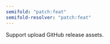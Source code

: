 ```yaml
---
semifold: "patch:feat"
semifold-resolver: "patch:feat"
---
```


Support upload GitHub release assets.
